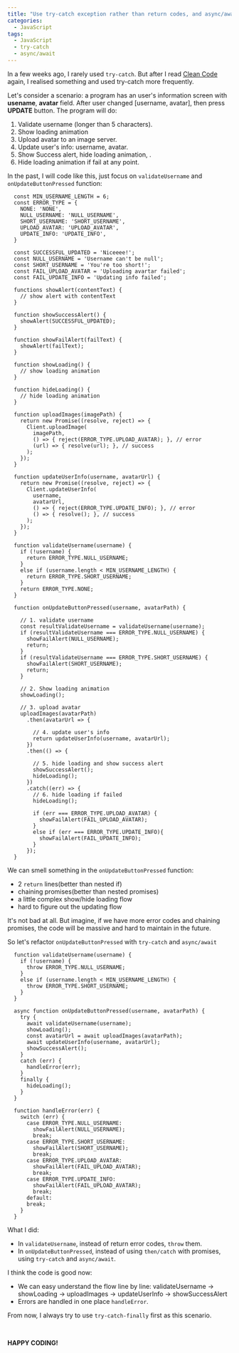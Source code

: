 ```yaml
---
title: "Use try-catch exception rather than return codes, and async/await rather than then/catch promise in JavaScript"
categories:
  - JavaScript
tags:
  - JavaScript
  - try-catch
  - async/await
---
```


In a few weeks ago, I rarely used `try-catch`. But after I read [Clean Code](https://www.amazon.com/Clean-Code-Handbook-Software-Craftsmanship/dp/0132350882) again, I realised something and used try-catch more frequently.

Let's consider a scenario: a program has an user's information screen with **usename**, **avatar** field. After user changed [username, avatar], then press **UPDATE** button. The program will do: 

 1. Validate username (longer than 5 characters).
 2. Show loading animation 
 3. Upload avatar to an image server.
 4. Update user's info: username, avatar.
 5. Show Success alert, hide loading animation, .
 6. Hide loading animation if fail at any point.

In the past, I will code like this, just focus on `validateUsername` and `onUpdateButtonPressed` function:

```
  const MIN_USERNAME_LENGTH = 6;
  const ERROR_TYPE = {
    NONE: 'NONE',
    NULL_USERNAME: 'NULL_USERNAME',
    SHORT_USERNAME: 'SHORT_USERNAME',
    UPLOAD_AVATAR: 'UPLOAD_AVATAR',
    UPDATE_INFO: 'UPDATE_INFO',
  }

  const SUCCESSFUL_UPDATED = 'Niceeee!';
  const NULL_USERNAME = 'Username can't be null';
  const SHORT_USERNAME = 'You're too short!';
  const FAIL_UPLOAD_AVATAR = 'Uploading avartar failed';
  const FAIL_UPDATE_INFO = 'Updating info failed';

  functions showAlert(contentText) {
    // show alert with contentText
  }

  function showSuccessAlert() {
    showAlert(SUCCESSFUL_UPDATED);
  }

  function showFailAlert(failText) {
    showAlert(failText);
  }

  function showLoading() {
    // show loading animation
  }

  function hideLoading() {
    // hide loading animation
  }

  function uploadImages(imagePath) {
    return new Promise((resolve, reject) => {
      Client.uploadImage(
        imagePath,
        () => { reject(ERROR_TYPE.UPLOAD_AVATAR); }, // error
        (url) => { resolve(url); }, // success
      );
    });
  }

  function updateUserInfo(username, avatarUrl) {
    return new Promise((resolve, reject) => {
      Client.updateUserInfo(
        username,
        avatarUrl,
        () => { reject(ERROR_TYPE.UPDATE_INFO); }, // error
        () => { resolve(); }, // success
      );
    });
  }

  function validateUsername(username) {
    if (!username) { 
      return ERROR_TYPE.NULL_USERNAME;
    }
    else if (username.length < MIN_USERNAME_LENGTH) {
      return ERROR_TYPE.SHORT_USERNAME;
    }
    return ERROR_TYPE.NONE;
  }

  function onUpdateButtonPressed(username, avatarPath) {

    // 1. validate username
    const resultValidateUsername = validateUsername(username);
    if (resultValidateUsername === ERROR_TYPE.NULL_USERNAME) {
      showFailAlert(NULL_USERNAME);
      return;
    }
    if (resultValidateUsername === ERROR_TYPE.SHORT_USERNAME) {
      showFailAlert(SHORT_USERNAME);
      return;
    }

    // 2. Show loading animation 
    showLoading();

    // 3. upload avatar
    uploadImages(avatarPath)
      .then(avatarUrl => {

        // 4. update user's info
        return updateUserInfo(username, avatarUrl);
      })
      .then(() => {

        // 5. hide loading and show success alert
        showSuccessAlert();
        hideLoading();
      })
      .catch((err) => {
        // 6. hide loading if failed
        hideLoading();

        if (err === ERROR_TYPE.UPLOAD_AVATAR) {
          showFailAlert(FAIL_UPLOAD_AVATAR);
        }
        else if (err === ERROR_TYPE.UPDATE_INFO){
          showFailAlert(FAIL_UPDATE_INFO);
        }
      });
  }

```

We can smell something in the `onUpdateButtonPressed` function:
- 2 `return` lines(better than nested if)
- chaining promises(better than nested promises)
- a little complex show/hide loading flow
- hard to figure out the updating flow

It's not bad at all. But imagine, if we have more error codes and chaining promises, the code will be massive and hard to maintain in the future.

So let's refactor `onUpdateButtonPressed` with `try-catch` and `async/await`

```
  function validateUsername(username) {
    if (!username) { 
      throw ERROR_TYPE.NULL_USERNAME;
    }
    else if (username.length < MIN_USERNAME_LENGTH) {
      throw ERROR_TYPE.SHORT_USERNAME;
    }
  }

  async function onUpdateButtonPressed(username, avatarPath) {
    try {
      await validateUsername(username);
      showLoading();
      const avatarUrl = await uploadImages(avatarPath);
      await updateUserInfo(username, avatarUrl);
      showSuccessAlert();
    }
    catch (err) {
      handleError(err);
    }
    finally {
      hideLoading();
    }
  }

  function handleError(err) {
    switch (err) {
      case ERROR_TYPE.NULL_USERNAME: 
        showFailAlert(NULL_USERNAME);
        break;
      case ERROR_TYPE.SHORT_USERNAME: 
        showFailAlert(SHORT_USERNAME);
        break;
      case ERROR_TYPE.UPLOAD_AVATAR: 
        showFailAlert(FAIL_UPLOAD_AVATAR);
        break;
      case ERROR_TYPE.UPDATE_INFO: 
        showFailAlert(FAIL_UPLOAD_AVATAR);
        break;
      default:
      break;
    }
  }
```

What I did:
- In `validateUsername`, instead of return error codes, `throw` them.
- In `onUpdateButtonPressed`, instead of using `then/catch` with promises, using `try-catch` and `async/await`.

I think the code is good now:
- We can easy understand the flow line by line: validateUsername -> showLoading -> uploadImages -> updateUserInfo -> showSuccessAlert
- Errors are handled in one place `handleError`.

From now, I always try to use `try-catch-finally` first as this scenario.

<br>

**HAPPY CODING!**

